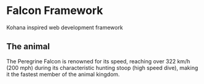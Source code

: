 Falcon Framework
======
Kohana inspired web development framework

## The animal
The Peregrine Falcon is renowned for its speed, reaching over 322 km/h (200 mph) during its characteristic hunting stoop (high speed dive), making it the fastest member of the animal kingdom.